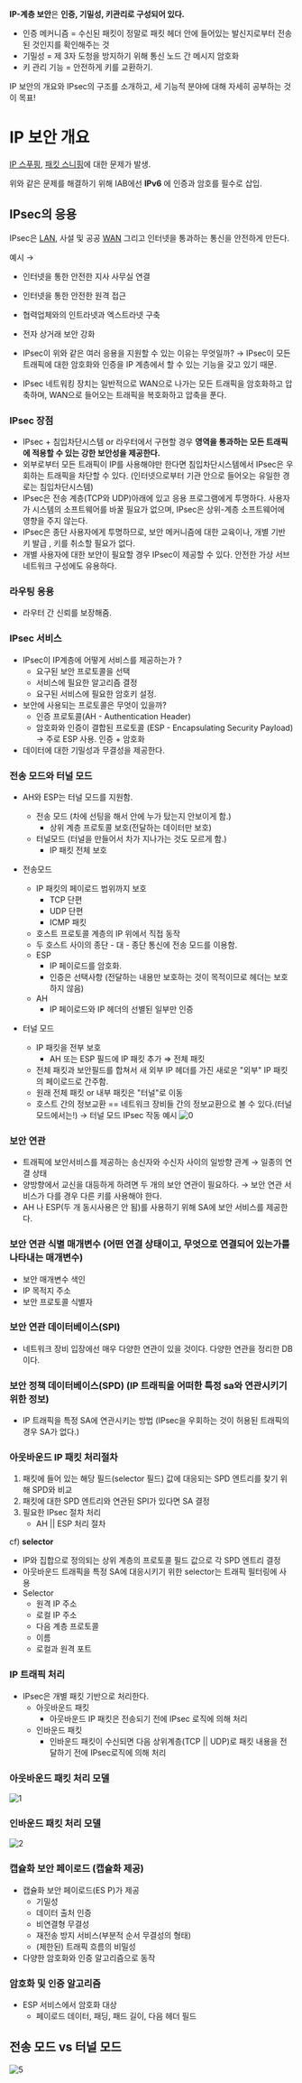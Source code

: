 **IP-계층 보안**은 **인증, 기밀성, 키관리로 구성되어 있다.**

- 인증 메커니즘 = 수신된 패킷이 정말로 패킷 헤더 안에 들어있는 발신지로부터 전송된 것인지를 확인해주는 것
- 기밀성 = 제 3자 도청을 방지하기 위해 통신 노드 간 메시지 암호화
- 키 관리 기능 = 안전하게 키를 교환하기.

IP 보안의 개요와 IPsec의 구조를 소개하고, 세 기능적 분야에 대해 자세히 공부하는 것이 목표!

# IP 보안 개요

[IP 스푸핑](https://ko.wikipedia.org/wiki/IP_%EC%A3%BC%EC%86%8C_%EC%8A%A4%ED%91%B8%ED%95%91), [패킷 스니핑](https://m.blog.naver.com/PostView.naver?isHttpsRedirect=true&blogId=wnrjsxo&logNo=221115871221)에 대한 문제가 발생.

위와 같은 문제를 해결하기 위해 IAB에선 **IPv6** 에 인증과 암호를 필수로 삽입.

## IPsec의 응용

IPsec은 [LAN](https://codeup.kr/index.php), 사설 및 공공 [WAN](https://ko.wikipedia.org/wiki/%EA%B4%91%EC%97%AD_%ED%86%B5%EC%8B%A0%EB%A7%9D) 그리고 인터넷을 통과하는 통신을 안전하게 만든다.

예시 →

- 인터넷을 통한 안전한 지사 사무실 연결
- 인터넷을 통한 안전한 원격 접근
- 협력업체와의 인트라넷과 엑스트라넷 구축
- 전자 상거래 보안 강화

- IPsec이 위와 같은 여러 응용을 지원할 수 있는 이유는 무엇일까?
  → IPsec이 모든 트래픽에 대한 암호화와 인증을 IP 계층에서 할 수 있는 기능을 갖고 있기 때문.
- IPsec 네트워킹 장치는 일반적으로 WAN으로 나가는 모든 트래픽을 암호화하고 압축하며, WAN으로 들어오는 트래픽을 복호화하고 압축을 푼다.

### IPsec 장점

- IPsec + 침입차단시스템 or 라우터에서 구현할 경우 **영역을 통과하는 모든 트래픽에 적용할 수 있는 강한 보안성을 제공한다.**
- 외부로부터 모든 트래픽이 IP를 사용해야만 한다면 침입차단시스템에서 IPsec은 우회하는 트래픽을 차단할 수 있다. (인터넷으로부터 기관 안으로 들어오는 유일한 경로는 침입차단시스템)
- IPsec은 전송 계층(TCP와 UDP)아래에 있고 응용 프로그램에게 투명하다. 사용자가 시스템의 소프트웨어를 바꿀 필요가 없으며, IPsec은 상위-계층 소프트웨어에 영향을 주지 않는다.
- IPsec은 종단 사용자에게 투명하므로, 보안 메커니즘에 대한 교육이나, 개별 기반 키 발급 , 키를 취소할 필요가 없다.
- 개별 사용자에 대한 보안이 필요할 경우 IPsec이 제공할 수 있다. 안전한 가상 서브네트워크 구성에도 유용하다.

### 라우팅 응용

- 라우터 간 신뢰를 보장해줌.

### IPsec 서비스

- IPsec이 IP계층에 어떻게 서비스를 제공하는가 ?
  - 요구된 보안 프로토콜을 선택
  - 서비스에 필요한 알고리즘 결정
  - 요구된 서비스에 필요한 암호키 설정.
- 보안에 사용되는 프로토콜은 무엇이 있을까?
  - 인증 프로토콜(AH - Authentication Header)
  - 암호화와 인증이 결합된 프로토콜 (ESP - Encapsulating Security Payload)
    → 주로 ESP 사용. 인증 + 암호화
- 데이터에 대한 기밀성과 무결성을 제공한다.

### 전송 모드와 터널 모드

- AH와 ESP는 터널 모드를 지원함.

  - 전송 모드 (차에 선팅을 해서 안에 누가 탔는지 안보이게 함.)
    - 상위 계층 프로토콜 보호(전달하는 데이터만 보호)
  - 터널모드 (터널을 만들어서 차가 지나가는 것도 모르게 함.)
    - IP 패킷 전체 보호

- 전송모드
  - IP 패킷의 페이로드 범위까지 보호
    - TCP 단편
    - UDP 단편
    - ICMP 패킷
  - 호스트 프로토콜 계층의 IP 위에서 직접 동작
  - 두 호스트 사이의 종단 - 대 - 종단 통신에 전송 모드를 이용함.
  - ESP
    - IP 페이로드를 암호화.
    - 인증은 선택사항 (전달하는 내용만 보호하는 것이 목적이므로 헤더는 보호하지 않음)
  - AH
    - IP 페이로드와 IP 헤더의 선별된 일부만 인증
- 터널 모드
  - IP 패킷을 전부 보호
    - AH 또는 ESP 필드에 IP 패킷 추가 ⇒ 전체 패킷
  - 전체 패킷과 보안필드를 합쳐서 새 외부 IP 헤더를 가진 새로운 "외부" IP 패킷의 페이로드로 간주함.
  - 원래 전체 패킷 or 내부 패킷은 "터널"로 이동
  - 호스트 간의 정보교환 == 네트워크 장비들 간의 정보교환으로 볼 수 있다.(터널 모드에서는!)
    → 터널 모드 IPsec 작동 예시
    ![0](https://user-images.githubusercontent.com/78394999/144238735-fa70b690-55e7-44b6-8e8c-3366b4b447ca.png)

### 보안 연관

- 트래픽에 보안서비스를 제공하는 송신자와 수신자 사이의 일방향 관계 → 일종의 연결 상태
- 양방향에서 교신을 대등하게 하려면 두 개의 보안 연관이 필요하다. → 보안 연관 서비스가 다를 경우 다른 키를 사용해야 한다.
- AH 나 ESP(두 개 동시사용은 안 됨)를 사용하기 위해 SA에 보안 서비스를 제공한다.

### 보안 연관 식별 매개변수 (어떤 연결 상태이고, 무엇으로 연결되어 있는가를 나타내는 매개변수)

- 보안 매개변수 색인
- IP 목적지 주소
- 보안 프로토콜 식별자

### 보안 연관 데이터베이스(SPI)

- 네트워크 장비 입장에선 매우 다양한 연관이 있을 것이다. 다양한 연관을 정리한 DB이다.

### 보안 정책 데이터베이스(SPD) (IP 트래픽을 어떠한 특정 sa와 연관시키기 위한 정보)

- IP 트래픽을 특정 SA에 연관시키는 방법 (IPsec을 우회하는 것이 허용된 트래픽의 경우 SA가 없다.)

### 아웃바운드 IP 패킷 처리절차

1. 패킷에 들어 있는 해당 필드(selector 필드) 값에 대응되는 SPD 엔트리를 찾기 위해 SPD와 비교
2. 패킷에 대한 SPD 엔트리와 연관된 SPI가 있다면 SA 결정
3. 필요한 IPsec 절차 처리
   - AH || ESP 처리 절차

cf) **selector**

- IP와 집합으로 정의되는 상위 계층의 프로토콜 필드 값으로 각 SPD 엔트리 결정
- 아웃바운드 트래픽을 특정 SA에 대응시키기 위한 selector는 트래픽 필터링에 사용
- Selector
  - 원격 IP 주소
  - 로컬 IP 주소
  - 다음 계층 프로토콜
  - 이름
  - 로컬과 원격 포트

### IP 트래픽 처리

- IPsec은 개별 패킷 기반으로 처리한다.
  - 아웃바운드 패킷
    - 아웃바운드 IP 패킷은 전송되기 전에 IPsec 로직에 의해 처리
  - 인바운드 패킷
    - 인바운드 패킷이 수신되면 다음 상위계층(TCP || UDP)로 패킷 내용을 전달하기 전에 IPsec로직에 의해 처리

### 아웃바운드 패킷 처리 모델

![1](https://user-images.githubusercontent.com/78394999/144238770-fa8ea5b6-c8aa-4df1-ae19-5b080d3c7c40.png)

### 인바운드 패킷 처리 모델

![2](https://user-images.githubusercontent.com/78394999/144238798-c175106c-7b95-49b5-ad14-a9975afef4c6.png)

### 캡슐화 보안 페이로드 (캡슐화 제공)

- 캡슐화 보안 페이로드(ES P)가 제공
  - 기밀성
  - 데이터 출처 인증
  - 비연결형 무결성
  - 재전송 방지 서비스(부분적 순서 무결성의 형태)
  - (제한된) 트래픽 흐름의 비밀성
- 다양한 암호화와 인증 알고리즘으로 동작

### 암호화 및 인증 알고리즘

- ESP 서비스에서 암호화 대상
  - 페이로드 데이터, 패딩, 패드 길이, 다음 헤더 필드

## 전송 모드 vs 터널 모드

![5](https://user-images.githubusercontent.com/78394999/144238848-611a956d-6b02-4c3f-ad51-419bd0f48544.png)
